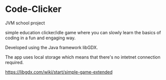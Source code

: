 # Code-Clicker
JVM school project

simple education clicker/idle game where you can slowly learn the basics of coding in a fun and engaging way.

Developed using the Java framework libGDX.

The app uses local storage which means that there's no intetnet connection required.

https://libgdx.com/wiki/start/simple-game-extended
